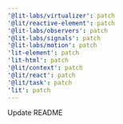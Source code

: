 ```yaml
---
'@lit-labs/virtualizer': patch
'@lit/reactive-element': patch
'@lit-labs/observers': patch
'@lit-labs/signals': patch
'@lit-labs/motion': patch
'lit-element': patch
'lit-html': patch
'@lit/context': patch
'@lit/react': patch
'@lit/task': patch
'lit': patch
---
```


Update README
